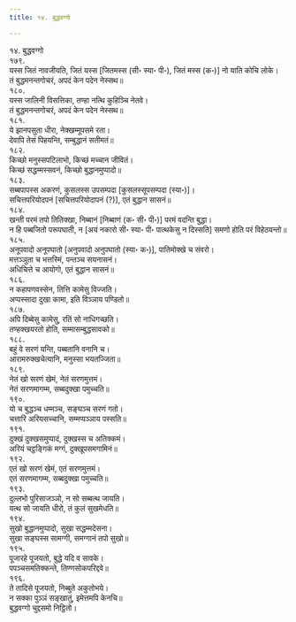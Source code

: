 ```yaml
---
title: १४. बुद्धवग्गो

---
```

१४. बुद्धवग्गो  
१७९.  
यस्स जितं नावजीयति, जितं यस्स [जितमस्स (सी॰ स्या॰ पी॰), जितं मस्स (क॰)] नो याति कोचि लोके।  
तं बुद्धमनन्तगोचरं, अपदं केन पदेन नेस्सथ॥  
१८०.  
यस्स जालिनी विसत्तिका, तण्हा नत्थि कुहिञ्चि नेतवे।  
तं बुद्धमनन्तगोचरं, अपदं केन पदेन नेस्सथ॥  
१८१.  
ये झानपसुता धीरा, नेक्खम्मूपसमे रता।  
देवापि तेसं पिहयन्ति, सम्बुद्धानं सतीमतं॥  
१८२.  
किच्छो मनुस्सपटिलाभो, किच्छं मच्चान जीवितं।  
किच्छं सद्धम्मस्सवनं, किच्छो बुद्धानमुप्पादो॥  
१८३.  
सब्बपापस्स अकरणं, कुसलस्स उपसम्पदा [कुसलस्सूपसम्पदा (स्या॰)]।  
सचित्तपरियोदपनं [सचित्तपरियोदापनं (?)], एतं बुद्धान सासनं॥  
१८४.  
खन्ती परमं तपो तितिक्खा, निब्बानं [निब्बाणं (क॰ सी॰ पी॰)] परमं वदन्ति बुद्धा।  
न हि पब्बजितो परूपघाती, न [अयं नकारो सी॰ स्या॰ पी॰ पात्थकेसु न दिस्सति] समणो होति परं विहेठयन्तो॥  
१८५.  
अनूपवादो अनूपघातो [अनुपवादो अनुपघातो (स्या॰ क॰)], पातिमोक्खे च संवरो।  
मत्तञ्ञुता च भत्तस्मिं, पन्तञ्च सयनासनं।  
अधिचित्ते च आयोगो, एतं बुद्धान सासनं॥  
१८६.  
न कहापणवस्सेन, तित्ति कामेसु विज्जति।  
अप्पस्सादा दुखा कामा, इति विञ्ञाय पण्डितो॥  
१८७.  
अपि दिब्बेसु कामेसु, रतिं सो नाधिगच्छति।  
तण्हक्खयरतो होति, सम्मासम्बुद्धसावको॥  
१८८.  
बहुं वे सरणं यन्ति, पब्बतानि वनानि च।  
आरामरुक्खचेत्यानि, मनुस्सा भयतज्जिता॥  
१८९.  
नेतं खो सरणं खेमं, नेतं सरणमुत्तमं।  
नेतं सरणमागम्म, सब्बदुक्खा पमुच्चति॥  
१९०.  
यो च बुद्धञ्च धम्मञ्च, सङ्घञ्च सरणं गतो।  
चत्तारि अरियसच्चानि, सम्मप्पञ्ञाय पस्सति॥  
१९१.  
दुक्खं दुक्खसमुप्पादं, दुक्खस्स च अतिक्कमं।  
अरियं चट्ठङ्गिकं मग्गं, दुक्खूपसमगामिनं॥  
१९२.  
एतं खो सरणं खेमं, एतं सरणमुत्तमं।  
एतं सरणमागम्म, सब्बदुक्खा पमुच्चति॥  
१९३.  
दुल्लभो पुरिसाजञ्ञो, न सो सब्बत्थ जायति।  
यत्थ सो जायति धीरो, तं कुलं सुखमेधति॥  
१९४.  
सुखो बुद्धानमुप्पादो, सुखा सद्धम्मदेसना।  
सुखा सङ्घस्स सामग्गी, समग्गानं तपो सुखो॥  
१९५.  
पूजारहे पूजयतो, बुद्धे यदि व सावके।  
पपञ्चसमतिक्कन्ते, तिण्णसोकपरिद्दवे॥  
१९६.  
ते तादिसे पूजयतो, निब्बुते अकुतोभये।  
न सक्का पुञ्ञं सङ्खातुं, इमेत्तमपि केनचि॥  
बुद्धवग्गो चुद्दसमो निट्ठितो।  